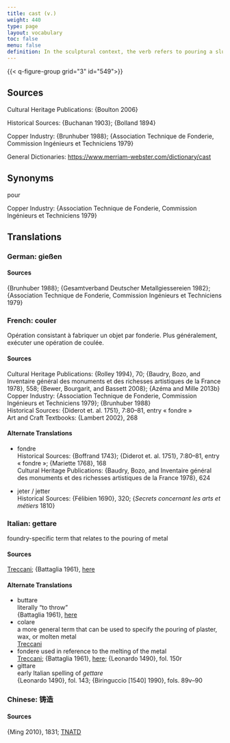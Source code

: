 ```yaml
---
title: cast (v.)
weight: 440
type: page
layout: vocabulary
toc: false
menu: false
definition: In the sculptural context, the verb refers to pouring a slurry or liquefied material (e.g., plaster, wax, metal) into a hollow matrix or mold that will determine the shape of the material in order to produce a cast (n.).
---
```


{{< q-figure-group grid="3" id="549">}}

## Sources

Cultural Heritage Publications: {Boulton 2006}

Historical Sources: {Buchanan 1903}; {Bolland 1894}

Copper Industry: {Brunhuber 1988}; {Association Technique de Fonderie, Commission Ingénieurs et Techniciens 1979}

General Dictionaries: <https://www.merriam-webster.com/dictionary/cast>

## Synonyms

pour

Copper Industry: {Association Technique de Fonderie, Commission Ingénieurs et Techniciens 1979}

## Translations

<div class="accordion">

### German: **gießen**

#### Sources

{Brunhuber 1988}; {Gesamtverband Deutscher Metallgiessereien 1982}; {Association Technique de Fonderie, Commission Ingénieurs et Techniciens 1979}

### French: **couler**

Opération consistant à fabriquer un objet par fonderie. Plus généralement, exécuter une opération de coulée.

#### Sources

Cultural Heritage Publications: {Rolley 1994}, 70; {Baudry, Bozo, and Inventaire général des monuments et des richesses artistiques de la France 1978}, 558; {Bewer, Bourgarit, and Bassett 2008}; {Azéma and Mille 2013b}<br />
Copper Industry: {Association Technique de Fonderie, Commission Ingénieurs et Techniciens 1979}; {Brunhuber 1988}<br />
Historical Sources: {Diderot et. al. 1751}, 7:80–81, entry « fondre »<br />
Art and Craft Textbooks: {Lambert 2002}, 268

#### Alternate Translations

- fondre<br />
Historical Sources: {Boffrand 1743}; {Diderot et. al. 1751}, 7:80–81, entry « fondre »; {Mariette 1768}, 168<br />
Cultural Heritage Publications: {Baudry, Bozo, and Inventaire général des monuments et des richesses artistiques de la France 1978}, 624

- jeter / jetter<br />
Historical Sources: {Félibien 1690}, 320; {*Secrets concernant les arts et métiers* 1810}

### Italian: **gettare**

foundry-specific term that relates to the pouring of metal

#### Sources

[Treccani](http://www.treccani.it/vocabolario/gettare/); {Battaglia 1961}, [here](http://www.gdli.it/pdf_viewer/Scripts/pdf.js/web/viewer.asp?file=/PDF/GDLI06/GDLI_06_ocr_726.pdf&parola=gettare)

#### Alternate Translations

- buttare<br />
literally “to throw”<br />
{Battaglia 1961}, [here](http://www.gdli.it/JPG/GDLI02/00000472.jpg)
- colare<br />
a more general term that can be used to specify the pouring of plaster, wax, or molten metal<br />
[Treccani](https://www.treccani.it/vocabolario/colare1/)
- fondere
used in reference to the melting of the metal<br />
[Treccani](http://www.treccani.it/vocabolario/fondere/); {Battaglia 1961}, [here](http://www.gdli.it/pdf_viewer/Scripts/pdf.js/web/viewer.asp?file=/PDF/GDLI06/GDLI_06_ocr_137.pdf&parola=fondere); {Leonardo 1490}, fol. 150r<br />
- gittare<br />
early Italian spelling of *gettare*<br />
{Leonardo 1490}, fol. 143; {Biringuccio [1540] 1990}, fols. 89v–90  

### Chinese: **铸造**

#### Sources

{Ming 2010}, 1831; [TNATD](https://terms.naer.edu.tw/detail/11563468/?index=2)
